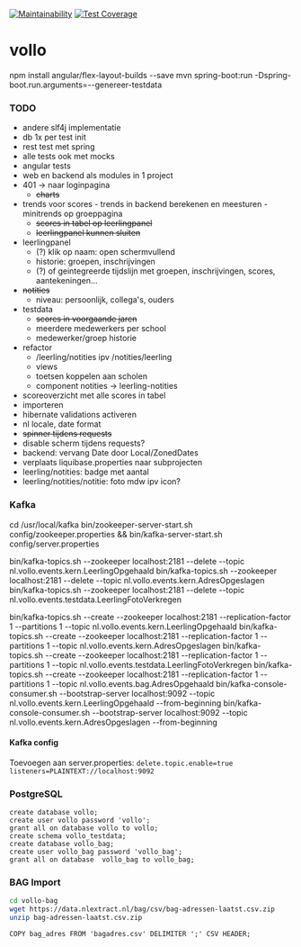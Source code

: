 [![Maintainability](https://api.codeclimate.com/v1/badges/fdda56b2c070f9279bb4/maintainability)](https://codeclimate.com/github/vollo-lvs/vollo/maintainability)
[![Test Coverage](https://api.codeclimate.com/v1/badges/fdda56b2c070f9279bb4/test_coverage)](https://codeclimate.com/github/vollo-lvs/vollo/test_coverage)

# vollo

npm install angular/flex-layout-builds --save
mvn spring-boot:run -Dspring-boot.run.arguments=--genereer-testdata

### TODO

- andere slf4j implementatie
- db 1x per test init
- rest test met spring
- alle tests ook met mocks
- angular tests
- web en backend als modules in 1 project
- 401 -> naar loginpagina
  - ~~charts~~
- trends voor scores - trends in backend berekenen en meesturen - minitrends op groeppagina
  - ~~scores in tabel op leerlingpanel~~
  - ~~leerlingpanel kunnen sluiten~~
- leerlingpanel
  - (?) klik op naam: open schermvullend
  - historie: groepen, inschrijvingen
  - (?) of geintegreerde tijdslijn met groepen, inschrijvingen, scores, aantekeningen...
- ~~notities~~
  - niveau: persoonlijk, collega's, ouders
- testdata
  - ~~scores in voorgaande jaren~~
  - meerdere medewerkers per school
  - medewerker/groep historie
- refactor
  - /leerling/notities ipv /notities/leerling
  - views
  - toetsen koppelen aan scholen
  - component notities -> leerling-notities
- scoreoverzicht met alle scores in tabel
- importeren
- hibernate validations activeren
- nl locale, date format
- ~~spinner tijdens requests~~
- disable scherm tijdens requests?
- backend: vervang Date door Local/ZonedDates
- verplaats liquibase.properties naar subprojecten
- leerling/notities: badge met aantal
- leerling/notities/notitie: foto mdw ipv icon?

### Kafka

cd /usr/local/kafka
bin/zookeeper-server-start.sh config/zookeeper.properties && bin/kafka-server-start.sh config/server.properties

bin/kafka-topics.sh --zookeeper localhost:2181 --delete --topic nl.vollo.events.kern.LeerlingOpgehaald
bin/kafka-topics.sh --zookeeper localhost:2181 --delete --topic nl.vollo.events.kern.AdresOpgeslagen
bin/kafka-topics.sh --zookeeper localhost:2181 --delete --topic nl.vollo.events.testdata.LeerlingFotoVerkregen

bin/kafka-topics.sh --create --zookeeper localhost:2181 --replication-factor 1 --partitions 1 --topic nl.vollo.events.kern.LeerlingOpgehaald
bin/kafka-topics.sh --create --zookeeper localhost:2181 --replication-factor 1 --partitions 1 --topic nl.vollo.events.kern.AdresOpgeslagen
bin/kafka-topics.sh --create --zookeeper localhost:2181 --replication-factor 1 --partitions 1 --topic nl.vollo.events.testdata.LeerlingFotoVerkregen
bin/kafka-topics.sh --create --zookeeper localhost:2181 --replication-factor 1 --partitions 1 --topic nl.vollo.events.bag.AdresOpgehaald
bin/kafka-console-consumer.sh --bootstrap-server localhost:9092 --topic nl.vollo.events.kern.LeerlingOpgehaald --from-beginning
bin/kafka-console-consumer.sh --bootstrap-server localhost:9092 --topic nl.vollo.events.kern.AdresOpgeslagen --from-beginning

#### Kafka config

Toevoegen aan server.properties:
`delete.topic.enable=true`
`listeners=PLAINTEXT://localhost:9092`

### PostgreSQL

```postgresql
create database vollo;
create user vollo password 'vollo';
grant all on database vollo to vollo;
create schema vollo_testdata;
create database vollo_bag;
create user vollo_bag password 'vollo_bag';
grant all on database  vollo_bag to vollo_bag;
```

### BAG Import

```bash
cd vollo-bag
wget https://data.nlextract.nl/bag/csv/bag-adressen-laatst.csv.zip
unzip bag-adressen-laatst.csv.zip
```

```postgresql
COPY bag_adres FROM 'bagadres.csv' DELIMITER ';' CSV HEADER;
```

